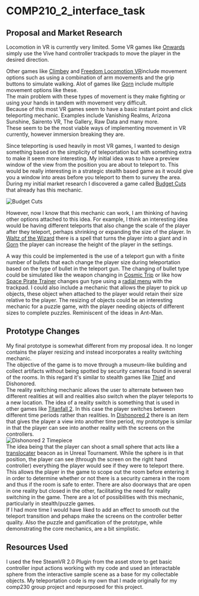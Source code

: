 # COMP210_2_interface_task

## Proposal and Market Research


Locomotion in VR is currently very limited. Some VR games like [Onwards](https://www.youtube.com/watch?v=f8N3aOn1iWE) simply use the Vive hand controller trackpads to move the player in the desired direction.

Other games like [Climbey](https://www.youtube.com/watch?v=Rhm_V__KUFo) and [Freedom Locomotion VR](https://store.steampowered.com/app/584170/Freedom_Locomotion_VR/)include movement options such as using a combination of arm movements and the grip buttons to simulate walking. Alot of games like [Gorn](https://www.youtube.com/watch?v=zFxfwKlforE)
include multiple movement options like these.<br/>
The main problem with these types of movement is they make fighting or using your hands in tandem with movement very difficult.<br/>
Because of this most VR games seem to have a basic instant point and click teleporting mechanic. Examples include Vanishing Realms, Arizona Sunshine, Sairento VR, The Gallery, Raw Data and many more. <br/>
These seem to be the most viable ways of implementing movement in VR currently, however immersion breaking they are.<br/>

Since teleporting is used heavily in most VR games, I wanted to design something based on the simplicity of teleportation but with something extra to make it seem more interesting.
My initial idea was to have a preview window of the view from the position you are about to teleport to. This would be really interesting in a strategic stealth based game as it would give you a window into areas before you teleport to them to survey the area.  <br/>
During my initial market research I discovered a game called [Budget Cuts](https://www.youtube.com/watch?v=n-bGfdK0k8Q) that already has this mechanic. <br/>

![Budget Cuts](https://www.cdkeyz.com/wp-content/uploads/2018/06/budget-cuts-pc-cd-key-4.jpg)

However, now I know that this mechanic can work, I am thinking of having other options attached to this idea. For example, I think an interesting idea would be having different teleports that also change the scale of the player after they teleport, perhaps shrinking or expanding the size of the player. In [Waltz of the Wizard](https://www.youtube.com/watch?v=pUvod-6VHbw) there is a spell that turns the player into a giant and in [Gorn](https://www.youtube.com/watch?v=ILw8TOGnd1U) the player can increase the height of the player in the settings. <br/>

A way this could be implemented is the use of a teleport gun with a finite number of bullets that each change the player size during teleportation based on the type of bullet in the teleport gun. The changing of bullet type could be simulated like the weapon changing in [Cosmic Trip](https://www.youtube.com/watch?v=Qv1PCbzJxWM) or like how [Space Pirate Trainer](https://www.youtube.com/watch?v=curX9Xe1kp0) changes gun type using a [radial menu](https://itroadblog.wordpress.com/2016/11/02/designing-embedded-menu-ui-for-vr-environments/) with the trackpad.
I could also include a mechanic that allows the player to pick up objects, these object when attached to the player would retain their size relative to the player. The resizing of objects could be an interesting mechanic for a puzzle game, with the player needing objects of different sizes to complete puzzles. Reminiscent of the ideas in Ant-Man. <br/>

## Prototype Changes
My final prototype is somewhat different from my proposal idea. It no longer contains the player resizing and instead incorporates a reality switching mechanic. <br/>
The objective of the game is to move through a museum-like building and collect artifacts without being spotted by security cameras found in several of the rooms. In this regard it's similar to stealth games like [Thief](https://store.steampowered.com/app/211600/Thief_Gold/) and Dishonored. <br/> 
The reality switching mechanic allows the user to alternate between two different realities at will and realities also switch when the player teleports to a new location. The idea of a reality switch is something that is used in other games like [Titanfall 2](https://www.youtube.com/watch?v=luikI5DWaKg). In this case the player switches between different time periods rather than realities. In [Dishonored 2](https://www.youtube.com/watch?v=tyJ3Go4-nh8) there is an item that gives the player a view into another time period, my prototype is similar in that the player can see into another reality with the screens on the controllers. <br/>
![Dishonored 2 Timepiece](https://guides.gamepressure.com/dishonored2/gfx/word/82660717.jpg) <br/>
The idea being that the player can shoot a small sphere that acts like a [translocater](https://www.youtube.com/watch?v=KBA5EhbPxkc) beacon as in Unreal Tournament. While the sphere is in that position, the player can see (through the screen on the right hand controller) everything the player would see if they were to teleport there. This allows the player in the game to scope out the room before entering it in order to determine whether or not there is a security camera in the room and thus if the room is safe to enter. There are also doorways that are open in one reality but closed in the other, facilitating the need for reality switching in the game. There are a lot of possibilities with this mechanic, particularly in stealth/puzzle games. <br/>
If I had more time I would have liked to add an effect to smooth out the teleport transition and pehaps make the screens on the controller better quality. Also the puzzle and gamification of the prototype, while demonstrating the core mechanics, are a bit simplistic.

## Resources Used
I used the free SteamVR 2.0 Plugin from the asset store to get basic controller input actions working with my code and used an interactable sphere from the interactive sample scene as a base for my collectable objects. My teleportation code is my own that I made originally for my comp230 group project and repurposed for this project.

